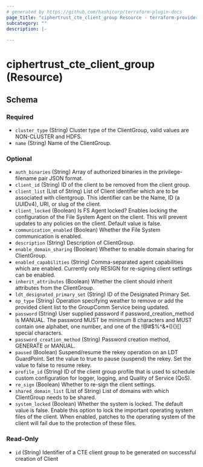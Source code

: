 ```yaml
---
# generated by https://github.com/hashicorp/terraform-plugin-docs
page_title: "ciphertrust_cte_client_group Resource - terraform-provider-ciphertrust"
subcategory: ""
description: |-
  
---
```


# ciphertrust_cte_client_group (Resource)





<!-- schema generated by tfplugindocs -->
## Schema

### Required

- `cluster_type` (String) Cluster type of the ClientGroup, valid values are NON-CLUSTER and HDFS.
- `name` (String) Name of the ClientGroup.

### Optional

- `auth_binaries` (String) Array of authorized binaries in the privilege-filename pair JSON format.
- `client_id` (String) ID of the client to be removed from the client group.
- `client_list` (List of String) List of Client identifier which are to be associated with clientgroup. This identifier can be the Name, ID (a UUIDv4), URI, or slug of the client.
- `client_locked` (Boolean) Is FS Agent locked? Enables locking the configuration of the File System Agent on the client. This will prevent updates to any policies on the client. Default value is false.
- `communication_enabled` (Boolean) Whether the File System communication is enabled.
- `description` (String) Description of ClientGroup.
- `enable_domain_sharing` (Boolean) Whether to enable domain sharing for ClientGroup.
- `enabled_capabilities` (String) Comma-separated agent capabilities which are enabled. Currently only RESIGN for re-signing client settings can be enabled.
- `inherit_attributes` (Boolean) Whether the client should inherit attributes from the ClientGroup.
- `ldt_designated_primary_set` (String) ID of the Designated Primary Set.
- `op_type` (String) Operation specifying weather to remove or add the provided client list to the GroupComm Service being updated.
- `password` (String) User supplied password if password_creation_method is MANUAL. The password MUST be minimum 8 characters and MUST contain one alphabet, one number, and one of the !@#$%^&*(){}[] special characters.
- `password_creation_method` (String) Password creation method, GENERATE or MANUAL.
- `paused` (Boolean) Suspend/resume the rekey operation on an LDT GuardPoint. Set the value to true to pause (suspend) the rekey. Set the value to false to resume rekey.
- `profile_id` (String) ID of the client group profile that is used to schedule custom configuration for logger, logging, and Quality of Service (QoS).
- `re_sign` (Boolean) Whether to re-sign the client settings.
- `shared_domain_list` (List of String) List of domains with which ClientGroup needs to be shared.
- `system_locked` (Boolean) Whether the system is locked. The default value is false. Enable this option to lock the important operating system files of the client. When enabled, patches to the operating system of the client will fail due to the protection of these files.

### Read-Only

- `id` (String) Identifier of a CTE client group to be generated on successful creation of Client
